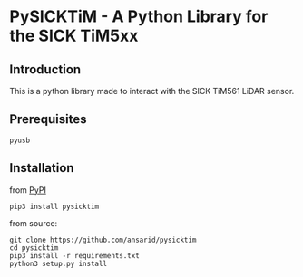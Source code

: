 # PySICKTiM - A Python Library for the SICK TiM5xx

Introduction
------

This is a python library made to interact with the SICK TiM561 LiDAR sensor.


Prerequisites
------
    pyusb


## Installation

from [PyPI](https://pypi.org/project/pysicktim/)

    pip3 install pysicktim

from source:

    git clone https://github.com/ansarid/pysicktim
    cd pysicktim
    pip3 install -r requirements.txt
    python3 setup.py install
